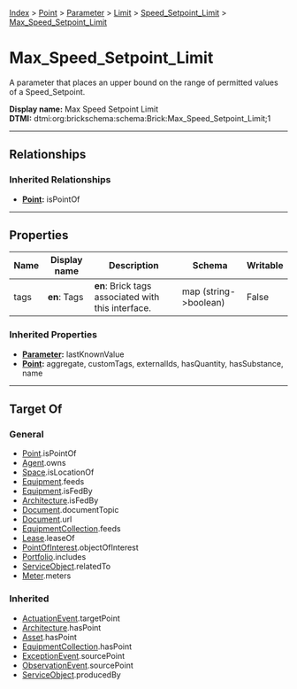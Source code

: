 [Index](../../../../index.md) > [Point](../../../Point.md) > [Parameter](../../Parameter.md) > [Limit](../Limit.md) > [Speed_Setpoint_Limit](Speed_Setpoint_Limit.md) > [Max_Speed_Setpoint_Limit](#)
# Max_Speed_Setpoint_Limit

A parameter that places an upper bound on the range of permitted values of a Speed_Setpoint.


**Display name:** Max Speed Setpoint Limit<br />
**DTMI:** dtmi:org:brickschema:schema:Brick:Max_Speed_Setpoint_Limit;1

---

## Relationships

### Inherited Relationships
* **[Point](../../../Point.md):** isPointOf

---

## Properties

|Name|Display name|Description|Schema|Writable|
|-|-|-|-|-|
|tags|**en**: Tags|**en**: Brick tags associated with this interface.|map (string->boolean)|False|
### Inherited Properties
* **[Parameter](../../Parameter.md):** lastKnownValue
* **[Point](../../../Point.md):** aggregate, customTags, externalIds, hasQuantity, hasSubstance, name

---

## Target Of
### General
* [Point](../../../Point.md).isPointOf
* [Agent](../../../../Agent/Agent.md).owns
* [Space](../../../../Space/Space.md).isLocationOf
* [Equipment](../../../../Asset/Equipment/Equipment.md).feeds
* [Equipment](../../../../Asset/Equipment/Equipment.md).isFedBy
* [Architecture](../../../../Space/Architecture/Architecture.md).isFedBy
* [Document](../../../../Information/Document/Document.md).documentTopic
* [Document](../../../../Information/Document/Document.md).url
* [EquipmentCollection](../../../../Collection/Equipment-.md).feeds
* [Lease](../../../../Event/Lease.md).leaseOf
* [PointOfInterest](../../../../Information/PointOfInterest.md).objectOfInterest
* [Portfolio](../../../../Collection/Portfolio.md).includes
* [ServiceObject](../../../../Information/ServiceObject/ServiceObject.md).relatedTo
* [Meter](../../../../Asset/Equipment/Meter/Meter.md).meters
### Inherited
* [ActuationEvent](../../../../Event/Point-/ActuationEvent.md).targetPoint
* [Architecture](../../../../Space/Architecture/Architecture.md).hasPoint
* [Asset](../../../../Asset/Asset.md).hasPoint
* [EquipmentCollection](../../../../Collection/Equipment-.md).hasPoint
* [ExceptionEvent](../../../../Event/Point-/ExceptionEvent.md).sourcePoint
* [ObservationEvent](../../../../Event/Point-/ObservationEvent.md).sourcePoint
* [ServiceObject](../../../../Information/ServiceObject/ServiceObject.md).producedBy

